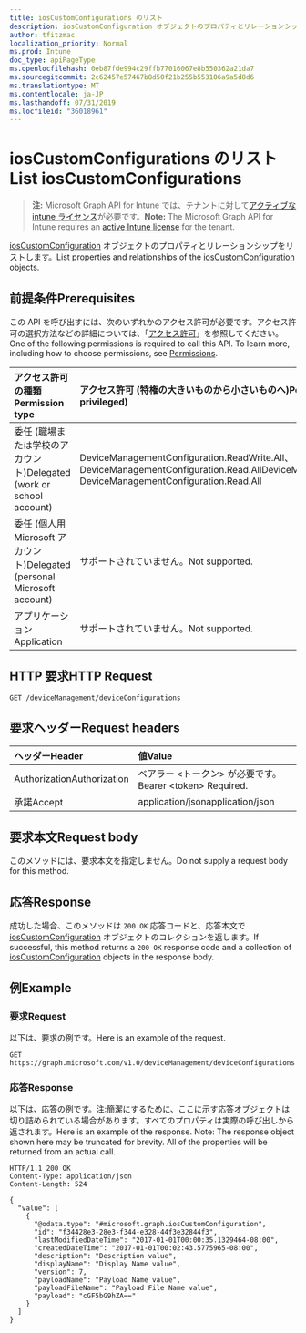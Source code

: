 ```yaml
---
title: iosCustomConfigurations のリスト
description: iosCustomConfiguration オブジェクトのプロパティとリレーションシップをリストします。
author: tfitzmac
localization_priority: Normal
ms.prod: Intune
doc_type: apiPageType
ms.openlocfilehash: 0eb87fde994c29ffb77016067e8b550362a21da7
ms.sourcegitcommit: 2c62457e57467b8d50f21b255b553106a9a5d8d6
ms.translationtype: MT
ms.contentlocale: ja-JP
ms.lasthandoff: 07/31/2019
ms.locfileid: "36018961"
---
```

# <a name="list-ioscustomconfigurations"></a><span data-ttu-id="9768b-103">iosCustomConfigurations のリスト</span><span class="sxs-lookup"><span data-stu-id="9768b-103">List iosCustomConfigurations</span></span>

> <span data-ttu-id="9768b-104">**注:** Microsoft Graph API for Intune では、テナントに対して[アクティブな intune ライセンス](https://go.microsoft.com/fwlink/?linkid=839381)が必要です。</span><span class="sxs-lookup"><span data-stu-id="9768b-104">**Note:** The Microsoft Graph API for Intune requires an [active Intune license](https://go.microsoft.com/fwlink/?linkid=839381) for the tenant.</span></span>

<span data-ttu-id="9768b-105">[iosCustomConfiguration](../resources/intune-deviceconfig-ioscustomconfiguration.md) オブジェクトのプロパティとリレーションシップをリストします。</span><span class="sxs-lookup"><span data-stu-id="9768b-105">List properties and relationships of the [iosCustomConfiguration](../resources/intune-deviceconfig-ioscustomconfiguration.md) objects.</span></span>

## <a name="prerequisites"></a><span data-ttu-id="9768b-106">前提条件</span><span class="sxs-lookup"><span data-stu-id="9768b-106">Prerequisites</span></span>
<span data-ttu-id="9768b-p101">この API を呼び出すには、次のいずれかのアクセス許可が必要です。アクセス許可の選択方法などの詳細については、「[アクセス許可](/graph/permissions-reference)」を参照してください。</span><span class="sxs-lookup"><span data-stu-id="9768b-p101">One of the following permissions is required to call this API. To learn more, including how to choose permissions, see [Permissions](/graph/permissions-reference).</span></span>

|<span data-ttu-id="9768b-109">アクセス許可の種類</span><span class="sxs-lookup"><span data-stu-id="9768b-109">Permission type</span></span>|<span data-ttu-id="9768b-110">アクセス許可 (特権の大きいものから小さいものへ)</span><span class="sxs-lookup"><span data-stu-id="9768b-110">Permissions (from most to least privileged)</span></span>|
|:---|:---|
|<span data-ttu-id="9768b-111">委任 (職場または学校のアカウント)</span><span class="sxs-lookup"><span data-stu-id="9768b-111">Delegated (work or school account)</span></span>|<span data-ttu-id="9768b-112">DeviceManagementConfiguration.ReadWrite.All、DeviceManagementConfiguration.Read.All</span><span class="sxs-lookup"><span data-stu-id="9768b-112">DeviceManagementConfiguration.ReadWrite.All, DeviceManagementConfiguration.Read.All</span></span>|
|<span data-ttu-id="9768b-113">委任 (個人用 Microsoft アカウント)</span><span class="sxs-lookup"><span data-stu-id="9768b-113">Delegated (personal Microsoft account)</span></span>|<span data-ttu-id="9768b-114">サポートされていません。</span><span class="sxs-lookup"><span data-stu-id="9768b-114">Not supported.</span></span>|
|<span data-ttu-id="9768b-115">アプリケーション</span><span class="sxs-lookup"><span data-stu-id="9768b-115">Application</span></span>|<span data-ttu-id="9768b-116">サポートされていません。</span><span class="sxs-lookup"><span data-stu-id="9768b-116">Not supported.</span></span>|

## <a name="http-request"></a><span data-ttu-id="9768b-117">HTTP 要求</span><span class="sxs-lookup"><span data-stu-id="9768b-117">HTTP Request</span></span>
<!-- {
  "blockType": "ignored"
}
-->
``` http
GET /deviceManagement/deviceConfigurations
```

## <a name="request-headers"></a><span data-ttu-id="9768b-118">要求ヘッダー</span><span class="sxs-lookup"><span data-stu-id="9768b-118">Request headers</span></span>
|<span data-ttu-id="9768b-119">ヘッダー</span><span class="sxs-lookup"><span data-stu-id="9768b-119">Header</span></span>|<span data-ttu-id="9768b-120">値</span><span class="sxs-lookup"><span data-stu-id="9768b-120">Value</span></span>|
|:---|:---|
|<span data-ttu-id="9768b-121">Authorization</span><span class="sxs-lookup"><span data-stu-id="9768b-121">Authorization</span></span>|<span data-ttu-id="9768b-122">ベアラー &lt;トークン&gt; が必要です。</span><span class="sxs-lookup"><span data-stu-id="9768b-122">Bearer &lt;token&gt; Required.</span></span>|
|<span data-ttu-id="9768b-123">承諾</span><span class="sxs-lookup"><span data-stu-id="9768b-123">Accept</span></span>|<span data-ttu-id="9768b-124">application/json</span><span class="sxs-lookup"><span data-stu-id="9768b-124">application/json</span></span>|

## <a name="request-body"></a><span data-ttu-id="9768b-125">要求本文</span><span class="sxs-lookup"><span data-stu-id="9768b-125">Request body</span></span>
<span data-ttu-id="9768b-126">このメソッドには、要求本文を指定しません。</span><span class="sxs-lookup"><span data-stu-id="9768b-126">Do not supply a request body for this method.</span></span>

## <a name="response"></a><span data-ttu-id="9768b-127">応答</span><span class="sxs-lookup"><span data-stu-id="9768b-127">Response</span></span>
<span data-ttu-id="9768b-128">成功した場合、このメソッドは `200 OK` 応答コードと、応答本文で [iosCustomConfiguration](../resources/intune-deviceconfig-ioscustomconfiguration.md) オブジェクトのコレクションを返します。</span><span class="sxs-lookup"><span data-stu-id="9768b-128">If successful, this method returns a `200 OK` response code and a collection of [iosCustomConfiguration](../resources/intune-deviceconfig-ioscustomconfiguration.md) objects in the response body.</span></span>

## <a name="example"></a><span data-ttu-id="9768b-129">例</span><span class="sxs-lookup"><span data-stu-id="9768b-129">Example</span></span>

### <a name="request"></a><span data-ttu-id="9768b-130">要求</span><span class="sxs-lookup"><span data-stu-id="9768b-130">Request</span></span>
<span data-ttu-id="9768b-131">以下は、要求の例です。</span><span class="sxs-lookup"><span data-stu-id="9768b-131">Here is an example of the request.</span></span>
``` http
GET https://graph.microsoft.com/v1.0/deviceManagement/deviceConfigurations
```

### <a name="response"></a><span data-ttu-id="9768b-132">応答</span><span class="sxs-lookup"><span data-stu-id="9768b-132">Response</span></span>
<span data-ttu-id="9768b-p102">以下は、応答の例です。注:簡潔にするために、ここに示す応答オブジェクトは切り詰められている場合があります。すべてのプロパティは実際の呼び出しから返されます。</span><span class="sxs-lookup"><span data-stu-id="9768b-p102">Here is an example of the response. Note: The response object shown here may be truncated for brevity. All of the properties will be returned from an actual call.</span></span>
``` http
HTTP/1.1 200 OK
Content-Type: application/json
Content-Length: 524

{
  "value": [
    {
      "@odata.type": "#microsoft.graph.iosCustomConfiguration",
      "id": "f34428e3-28e3-f344-e328-44f3e32844f3",
      "lastModifiedDateTime": "2017-01-01T00:00:35.1329464-08:00",
      "createdDateTime": "2017-01-01T00:02:43.5775965-08:00",
      "description": "Description value",
      "displayName": "Display Name value",
      "version": 7,
      "payloadName": "Payload Name value",
      "payloadFileName": "Payload File Name value",
      "payload": "cGF5bG9hZA=="
    }
  ]
}
```



